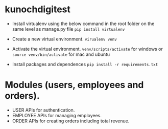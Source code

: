# kunochdigitest
- Install virtualenv using the below command in the root folder on the same level as manage.py file
```pip install virtualenv```
- Create a new virtual environment.
```virualenv venv```
- Activate the virtual environment.
```venv/scripts/activate``` for windows
or
```source venv/bin/activate``` for mac and ubuntu

- Install packages and dependences
```pip install -r requirements.txt```
# Modules (users, employees and orders).
- USER APIs for authentication.
- EMPLOYEE APIs for managing employees.
- ORDER APIs for creating orders including total revenue.
